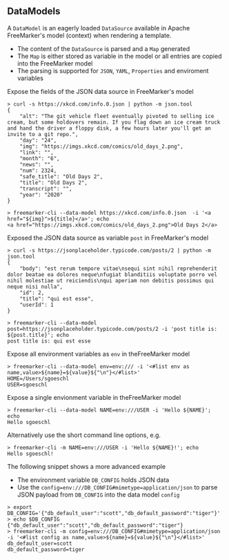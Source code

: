 ## DataModels

A `DataModel` is an eagerly loaded `DataSource` available in Apache FreeMarker's model (context) when rendering a template.

* The content of the `DataSource` is parsed and a `Map` generated
* The `Map` is either stored as variable in the model or all entries are copied into the FreeMarker model
* The parsing is supported for  `JSON`, `YAML`, `Properties` and enviroment variables  

Expose the fields of the JSON data source in FreeMarker's model 

```
> curl -s https://xkcd.com/info.0.json | python -m json.tool
{
    "alt": "The git vehicle fleet eventually pivoted to selling ice cream, but some holdovers remain. If you flag down an ice cream truck and hand the driver a floppy disk, a few hours later you'll get an invite to a git repo.",
    "day": "24",
    "img": "https://imgs.xkcd.com/comics/old_days_2.png",
    "link": "",
    "month": "6",
    "news": "",
    "num": 2324,
    "safe_title": "Old Days 2",
    "title": "Old Days 2",
    "transcript": "",
    "year": "2020"
}

> freemarker-cli --data-model https://xkcd.com/info.0.json  -i '<a href="${img}">${title}</a>'; echo
<a href="https://imgs.xkcd.com/comics/old_days_2.png">Old Days 2</a>
```

Exposed the JSON data source as variable `post` in FreeMarker's model 

```
> curl -s https://jsonplaceholder.typicode.com/posts/2 | python -m json.tool
{
    "body": "est rerum tempore vitae\nsequi sint nihil reprehenderit dolor beatae ea dolores neque\nfugiat blanditiis voluptate porro vel nihil molestiae ut reiciendis\nqui aperiam non debitis possimus qui neque nisi nulla",
    "id": 2,
    "title": "qui est esse",
    "userId": 1
}

> freemarker-cli --data-model post=https://jsonplaceholder.typicode.com/posts/2 -i 'post title is: ${post.title}'; echo
post title is: qui est esse
```

Expose all environment variables as `env` in theFreeMarker model
 
```
> freemarker-cli --data-model env=env:/// -i '<#list env as name,value>${name}=${value}${"\n"}</#list>'
HOME=/Users/sgoeschl
USER=sgoeschl
```

Expose a single envionment variable in theFreeMarker model

```
> freemarker-cli --data-model NAME=env:///USER -i 'Hello ${NAME}'; echo
Hello sgoeschl
```

Alternatively use the short command line options, e.g.

```
> freemarker-cli -m NAME=env:///USER -i 'Hello ${NAME}!'; echo
Hello sgoeschl!
```

The following snippet shows a more advanced example

* The environment variable `DB_CONFIG` holds JSON data
* Use the `config=env:///DB_CONFIG#mimetype=application/json` to parse JSON payload from `DB_CONFIG` into the data model `config`

```
> export DB_CONFIG='{"db_default_user":"scott","db_default_password":"tiger"}'
> echo $DB_CONFIG 
{"db_default_user":"scott","db_default_password":"tiger"}
> freemarker-cli -m config=env:///DB_CONFIG#mimetype=application/json  -i '<#list config as name,value>${name}=${value}${"\n"}</#list>'
db_default_user=scott
db_default_password=tiger
```